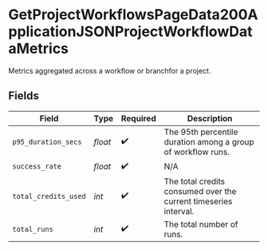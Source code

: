 # GetProjectWorkflowsPageData200ApplicationJSONProjectWorkflowDataMetrics

Metrics aggregated across a workflow or branchfor a project.


## Fields

| Field                                                            | Type                                                             | Required                                                         | Description                                                      |
| ---------------------------------------------------------------- | ---------------------------------------------------------------- | ---------------------------------------------------------------- | ---------------------------------------------------------------- |
| `p95_duration_secs`                                              | *float*                                                          | :heavy_check_mark:                                               | The 95th percentile duration among a group of workflow runs.     |
| `success_rate`                                                   | *float*                                                          | :heavy_check_mark:                                               | N/A                                                              |
| `total_credits_used`                                             | *int*                                                            | :heavy_check_mark:                                               | The total credits consumed over the current timeseries interval. |
| `total_runs`                                                     | *int*                                                            | :heavy_check_mark:                                               | The total number of runs.                                        |